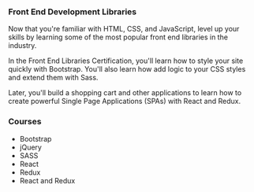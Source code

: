 ### Front End Development Libraries
Now that you're familiar with HTML, CSS, and JavaScript, level up your skills by learning some of the most popular front end libraries in the industry.

In the Front End Libraries Certification, you'll learn how to style your site quickly with Bootstrap. You'll also learn how add logic to your CSS styles and extend them with Sass.

Later, you'll build a shopping cart and other applications to learn how to create powerful Single Page Applications (SPAs) with React and Redux.

### Courses
- Bootstrap
- jQuery
- SASS
- React
- Redux
- React and Redux
